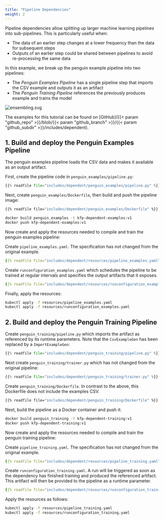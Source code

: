```yaml
---
title: "Pipeline Dependencies"
weight: 2
---
```


Pipeline dependencies allow splitting up larger machine learning pipelines into sub-pipelines. This is particularly useful when:
- The data of an earlier step changes at a lower frequency than the data for subsequent steps
- Outputs of an earlier step could be shared between pipelines to avoid re-processing the same data

In this example, we break up the penguin example pipeline into two pipelines:
- The *Penguin Examples Pipeline* has a single pipeline step that imports the CSV example and outputs it as an artifact
- The *Penguin Training Pipeline* references the previously produces example and trains the model 

![ensembling.svg](/images/ensembling.svg)

The examples for this tutorial can be found on [GitHub]({{< param "github_repo" >}}/blob/{{< param "github_branch" >}}/{{< param "github_subdir" >}}/includes/dependent).

## 1. Build and deploy the Penguin Examples Pipeline

The penguin examples pipeline loads the CSV data and makes it available as an output artifact.

First, create the pipeline code in `penguin_examples/pipeline.py`:

```python
{{% readfile file="includes/dependent/penguin_examples/pipeline.py" %}}
```

Next, create `penguin_examples/Dockerfile`, then build and push the pipeline image:

```dockerfile
{{% readfile file="includes/dependent/penguin_examples/Dockerfile" %}}
```

```bash
docker build penguin_examples -t kfp-dependent-examples:v1
docker push kfp-dependent-examples:v1
```

Now create and apply the resources needed to compile and train the penguin examples pipeline:

Create `pipeline_examples.yaml`. The specification has not changed from the original example.

```yaml
{{% readfile file="includes/dependent/resources/pipeline_examples.yaml" %}}
```

Create `runconfiguration_examples.yaml` which schedules the pipeline to be trained at regular intervals and specifies the output artifacts that it exposes.
```yaml
{{% readfile file="includes/dependent/resources/runconfiguration_examples.yaml" %}}
```

Finally, apply the resources:

```bash
kubectl apply -f resources/pipeline_examples.yaml
kubectl apply -f resources/runconfiguration_examples.yaml
```

## 2. Build and deploy the Penguin Training Pipeline

Create `penguin_training/pipeline.py` which imports the artifact as referenced by its runtime parameters. Note that the `CsvExampleGen` has been replaced by a `ImportExampleGen`:

```python
{{% readfile file="includes/dependent/penguin_training/pipeline.py" %}}
```

Next create `penguin_training/trainer.py` which has not changed from the original pipeline:

```python
{{% readfile file="includes/dependent/penguin_training/trainer.py" %}}
```

Create `penguin_training/Dockerfile`. In contrast to the above, this Dockerfile does not include the examples CSV.

```dockerfile
{{% readfile file="includes/dependent/penguin_training/Dockerfile" %}}
```

Next, build the pipeline as a Docker container and push it:

```bash
docker build penguin_training -t kfp-dependent-training:v1
docker push kfp-dependent-training:v1
```

Now create and apply the resources needed to compile and train the penguin training pipeline:

Create `pipeline_training.yaml`. The specification has not changed from the original example.

```yaml
{{% readfile file="includes/dependent/resources/pipeline_training.yaml" %}}
```

Create `runconfiguration_training.yaml`. A run will be triggered as soon as the dependency has finished training and produced the referenced artifact. This artifact will then be provided to the pipeline as a runtime parameter.

```yaml
{{% readfile file="includes/dependent/resources/runconfiguration_training.yaml" %}}
```

Apply the resources as follows:

```bash
kubectl apply -f resources/pipeline_training.yaml
kubectl apply -f resources/runconfiguration_training.yaml
```
